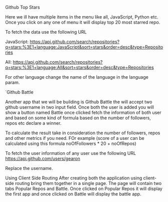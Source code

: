 Github Top Stars

Here we ill have multiple items in the menu like all, JavaScript, Python etc. Once you click on any one of menu it will display top 20 most starred repo.

To fetch the data use the following URL

JavaScript: https://api.github.com/search/repositories?q=stars:%3E1+language:JavaScript&sort=stars&order=desc&type=Repositories

All: https://api.github.com/search/repositories?q=stars:%3E1+language:All&sort=stars&order=desc&type=Repositories


For other language change the name of the language in the language param.

`Github Battle

Another app that we will be building is Github Battle the will accept two github username in two input field. Once both the user is added you will show a button named Battle once clicked fetch the information of both user and based on some kind of formula based on the number of followers, repos etc declare a winner.

To calculate the result take in consideration the number of followers, repos and other metrics if you need. FOr example (score of a user can be calculated using this formula noOfFollowers * 20 + noOfRepos)

To fetch the user information of any user use the following URL
https://api.github.com/users/gearon

Replace the username.

Using Client Side Routing
After creating both the application using client-side routing bring them together in a single page. The page will contain two tabs Popular Repos and Battle. Once clicked on Popular Repos it will display the first app and once clicked on Battle will display the battle app.

